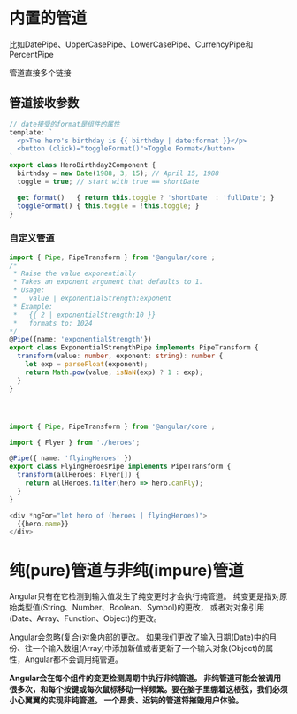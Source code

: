 # 内置的管道
比如DatePipe、UpperCasePipe、LowerCasePipe、CurrencyPipe和PercentPipe

管道直接多个链接

## 管道接收参数

```typescript
// date接受的format是组件的属性
template: `
  <p>The hero's birthday is {{ birthday | date:format }}</p>
  <button (click)="toggleFormat()">Toggle Format</button>
`
export class HeroBirthday2Component {
  birthday = new Date(1988, 3, 15); // April 15, 1988
  toggle = true; // start with true == shortDate

  get format()   { return this.toggle ? 'shortDate' : 'fullDate'; }
  toggleFormat() { this.toggle = !this.toggle; }
}
```

### 自定义管道

```typescript
import { Pipe, PipeTransform } from '@angular/core';
/*
 * Raise the value exponentially
 * Takes an exponent argument that defaults to 1.
 * Usage:
 *   value | exponentialStrength:exponent
 * Example:
 *   {{ 2 | exponentialStrength:10 }}
 *   formats to: 1024
*/
@Pipe({name: 'exponentialStrength'})
export class ExponentialStrengthPipe implements PipeTransform {
  transform(value: number, exponent: string): number {
    let exp = parseFloat(exponent);
    return Math.pow(value, isNaN(exp) ? 1 : exp);
  }
}
```

# 

```typescript

import { Pipe, PipeTransform } from '@angular/core';

import { Flyer } from './heroes';

@Pipe({ name: 'flyingHeroes' })
export class FlyingHeroesPipe implements PipeTransform {
  transform(allHeroes: Flyer[]) {
    return allHeroes.filter(hero => hero.canFly);
  }
}

<div *ngFor="let hero of (heroes | flyingHeroes)">
  {{hero.name}}
</div>
```

# 纯(pure)管道与非纯(impure)管道
Angular只有在它检测到输入值发生了纯变更时才会执行纯管道。 纯变更是指对原始类型值(String、Number、Boolean、Symbol)的更改， 或者对对象引用(Date、Array、Function、Object)的更改。

Angular会忽略(复合)对象内部的更改。 如果我们更改了输入日期(Date)中的月份、往一个输入数组(Array)中添加新值或者更新了一个输入对象(Object)的属性，Angular都不会调用纯管道。

**Angular会在每个组件的变更检测周期中执行非纯管道。 非纯管道可能会被调用很多次，和每个按键或每次鼠标移动一样频繁。要在脑子里绷着这根弦，我们必须小心翼翼的实现非纯管道。 一个昂贵、迟钝的管道将摧毁用户体验。**

